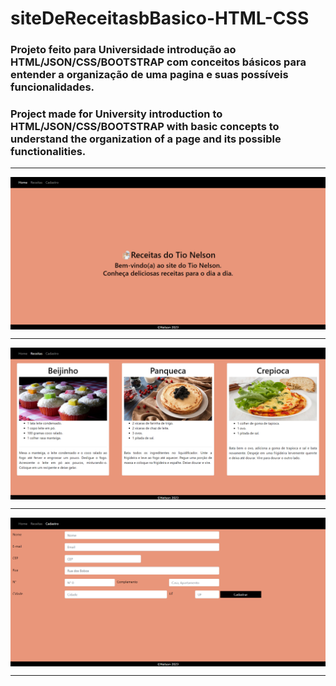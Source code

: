 # siteDeReceitasbBasico-HTML-CSS
### Projeto feito para Universidade introdução ao HTML/JSON/CSS/BOOTSTRAP com conceitos básicos para entender a organização de uma pagina e suas possíveis funcionalidades.
### Project made for University introduction to HTML/JSON/CSS/BOOTSTRAP with basic concepts to understand the organization of a page and its possible functionalities.
 <hr>
  <img width="" alt="Imagem" align = "top" align = "right" src="./img/1 (1).png">
  <hr>
  <img width="" alt="Imagem" align = "top" align = "right" src="./img/1 (2).png">
  <hr>
  <img width="" alt="Imagem" align = "top" align = "right" src="./img/1 (3).png">
  <hr>
  
